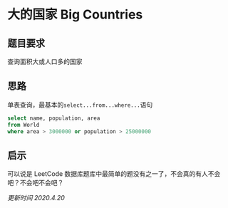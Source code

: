 # 大的国家 Big Countries

## 题目要求
查询面积大或人口多的国家

## 思路
单表查询，最基本的`select...from...where...`语句
```sql
select name, population, area
from World
where area > 3000000 or population > 25000000
```

## 启示
可以说是 LeetCode 数据库题库中最简单的题没有之一了，不会真的有人不会吧？不会吧不会吧？

*更新时间 2020.4.20*
